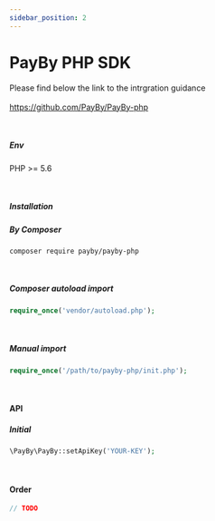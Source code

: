 ```yaml
---
sidebar_position: 2
---
```


# PayBy PHP SDK

Please find below the link to the intrgration guidance<br/><br/>
https://github.com/PayBy/PayBy-php

<br/>

##### Env

PHP >= 5.6

<br/>

##### Installation

##### By Composer

```
composer require payby/payby-php
```

<br/>

##### Composer autoload import

```php
require_once('vendor/autoload.php');
```

<br/>

##### Manual import

```php
require_once('/path/to/payby-php/init.php');
```

<br/>

#### API

##### Initial

```php
\PayBy\PayBy::setApiKey('YOUR-KEY');
```

<br/>

#### Order

```php
// TODO

```
